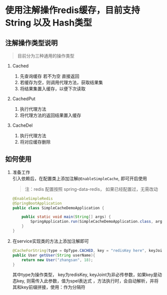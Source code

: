 #  使用注解操作redis缓存，目前支持String 以及 Hash类型

## 注解操作类型说明
> 目前分为三种通用的操作类型

1. Cached
    1. 先查询缓存 若不为空 直接返回
    2. 若缓存为空，则调用代理方法，获取结果集
    3. 将结果集置入缓存，以便下次读取
    
2. CachedPut
    1. 执行代理方法
    2. 将代理方法的返回结果置入缓存
    
3. CacheDel
    1. 执行代理方法
    2. 将对应缓存删除
    
    
## 如何使用

1. 准备工作  
    引入依赖后，在配置类上添加注解`@EnableSimpleCache`, 即可开启使用
    > 注：redis 配置按照 spring-data-redis， 如果已经配置过，无需改动

    ```java
    @EnableSimpleRedis
    @SpringBootApplication
    public class SimpleCacheDemoApplication {
    
        public static void main(String[] args) {
            SpringApplication.run(SimpleCacheDemoApplication.class, args);
        }
    }
    ```

2. 在service实现类的方法上添加注解即可

    ```java
    @CacheForString(type = OpType.CACHED, key = "redisKey here", keyJoint = "#p0 + 'lisi'")
    public User getUser(String userName){
        return new User("zhangsan", 18);
    }
    ```

    其中type为操作类型， key为redisKey, keyJoint为非必传参数，如果key是动态key, 则需传入此参数，值为spel表达式
    ，方法执行时，会自动解析，并将其和key前缀拼接，使用：作为分隔符
